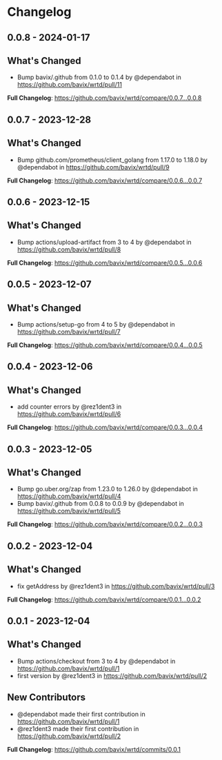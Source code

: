 # Changelog

## 0.0.8 - 2024-01-17

## What's Changed
* Bump bavix/.github from 0.1.0 to 0.1.4 by @dependabot in https://github.com/bavix/wrtd/pull/11


**Full Changelog**: https://github.com/bavix/wrtd/compare/0.0.7...0.0.8

## 0.0.7 - 2023-12-28

## What's Changed
* Bump github.com/prometheus/client_golang from 1.17.0 to 1.18.0 by @dependabot in https://github.com/bavix/wrtd/pull/9


**Full Changelog**: https://github.com/bavix/wrtd/compare/0.0.6...0.0.7

## 0.0.6 - 2023-12-15

## What's Changed
* Bump actions/upload-artifact from 3 to 4 by @dependabot in https://github.com/bavix/wrtd/pull/8


**Full Changelog**: https://github.com/bavix/wrtd/compare/0.0.5...0.0.6

## 0.0.5 - 2023-12-07

## What's Changed
* Bump actions/setup-go from 4 to 5 by @dependabot in https://github.com/bavix/wrtd/pull/7


**Full Changelog**: https://github.com/bavix/wrtd/compare/0.0.4...0.0.5

## 0.0.4 - 2023-12-06

## What's Changed
* add counter errors by @rez1dent3 in https://github.com/bavix/wrtd/pull/6


**Full Changelog**: https://github.com/bavix/wrtd/compare/0.0.3...0.0.4

## 0.0.3 - 2023-12-05

## What's Changed
* Bump go.uber.org/zap from 1.23.0 to 1.26.0 by @dependabot in https://github.com/bavix/wrtd/pull/4
* Bump bavix/.github from 0.0.8 to 0.0.9 by @dependabot in https://github.com/bavix/wrtd/pull/5


**Full Changelog**: https://github.com/bavix/wrtd/compare/0.0.2...0.0.3

## 0.0.2 - 2023-12-04

## What's Changed
* fix getAddress by @rez1dent3 in https://github.com/bavix/wrtd/pull/3


**Full Changelog**: https://github.com/bavix/wrtd/compare/0.0.1...0.0.2

## 0.0.1 - 2023-12-04

## What's Changed
* Bump actions/checkout from 3 to 4 by @dependabot in https://github.com/bavix/wrtd/pull/1
* first version by @rez1dent3 in https://github.com/bavix/wrtd/pull/2

## New Contributors
* @dependabot made their first contribution in https://github.com/bavix/wrtd/pull/1
* @rez1dent3 made their first contribution in https://github.com/bavix/wrtd/pull/2

**Full Changelog**: https://github.com/bavix/wrtd/commits/0.0.1

